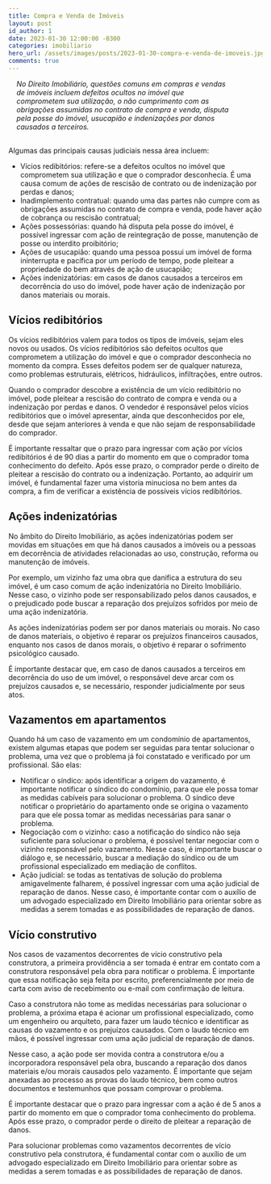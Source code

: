 ```yaml
---
title: Compra e Venda de Imóveis
layout: post
id_author: 1
date: 2023-01-30 12:00:00 -0300
categories: imobiliario
hero_url: /assets/images/posts/2023-01-30-compra-e-venda-de-imoveis.jpg
comments: true
---
```


<p class="lead" style="padding: 0 4rem 1rem 1.0rem;"><i>No Direito Imobiliário, questões comuns em compras e vendas de imóveis incluem defeitos ocultos no imóvel que comprometem sua utilização, o não cumprimento com as obrigações assumidas no contrato de compra e venda, disputa pela posse do imóvel, usucapião e indenizações por danos causados a terceiros.</i></p>

Algumas das principais causas judiciais nessa área incluem:

* Vícios redibitórios: refere-se a defeitos ocultos no imóvel que comprometem sua utilização e que o comprador desconhecia. É uma causa comum de ações de rescisão de contrato ou de indenização por perdas e danos;
* Inadimplemento contratual: quando uma das partes não cumpre com as obrigações assumidas no contrato de compra e venda, pode haver ação de cobrança ou rescisão contratual;
* Ações possessórias: quando há disputa pela posse do imóvel, é possível ingressar com ação de reintegração de posse, manutenção de posse ou interdito proibitório;
* Ações de usucapião: quando uma pessoa possui um imóvel de forma ininterrupta e pacífica por um período de tempo, pode pleitear a propriedade do bem através de ação de usucapião;
* Ações indenizatórias: em casos de danos causados a terceiros em decorrência do uso do imóvel, pode haver ação de indenização por danos materiais ou morais.

## Vícios redibitórios

Os vícios redibitórios valem para todos os tipos de imóveis, sejam eles novos ou usados. Os vícios redibitórios são defeitos ocultos que comprometem a utilização do imóvel e que o comprador desconhecia no momento da compra. Esses defeitos podem ser de qualquer natureza, como problemas estruturais, elétricos, hidráulicos, infiltrações, entre outros.

Quando o comprador descobre a existência de um vício redibitório no imóvel, pode pleitear a rescisão do contrato de compra e venda ou a indenização por perdas e danos. O vendedor é responsável pelos vícios redibitórios que o imóvel apresentar, ainda que desconhecidos por ele, desde que sejam anteriores à venda e que não sejam de responsabilidade do comprador.

É importante ressaltar que o prazo para ingressar com ação por vícios redibitórios é de 90 dias a partir do momento em que o comprador toma conhecimento do defeito. Após esse prazo, o comprador perde o direito de pleitear a rescisão do contrato ou a indenização. Portanto, ao adquirir um imóvel, é fundamental fazer uma vistoria minuciosa no bem antes da compra, a fim de verificar a existência de possíveis vícios redibitórios.

## Ações indenizatórias

No âmbito do Direito Imobiliário, as ações indenizatórias podem ser movidas em situações em que há danos causados a imóveis ou a pessoas em decorrência de atividades relacionadas ao uso, construção, reforma ou manutenção de imóveis.

Por exemplo, um vizinho faz uma obra que danifica a estrutura do seu imóvel, é um caso comum de ação indenizatória no Direito Imobiliário. Nesse caso, o vizinho pode ser responsabilizado pelos danos causados, e o prejudicado pode buscar a reparação dos prejuízos sofridos por meio de uma ação indenizatória.

As ações indenizatórias podem ser por danos materiais ou morais. No caso de danos materiais, o objetivo é reparar os prejuízos financeiros causados, enquanto nos casos de danos morais, o objetivo é reparar o sofrimento psicológico causado.

É importante destacar que, em caso de danos causados a terceiros em decorrência do uso de um imóvel, o responsável deve arcar com os prejuízos causados e, se necessário, responder judicialmente por seus atos.

## Vazamentos em apartamentos

Quando há um caso de vazamento em um condomínio de apartamentos, existem algumas etapas que podem ser seguidas para tentar solucionar o problema, uma vez que o problema já foi constatado e verificado por um profissional. São elas:

* Notificar o síndico: após identificar a origem do vazamento, é importante notificar o síndico do condomínio, para que ele possa tomar as medidas cabíveis para solucionar o problema. O síndico deve notificar o proprietário do apartamento onde se origina o vazamento para que ele possa tomar as medidas necessárias para sanar o problema.
* Negociação com o vizinho: caso a notificação do síndico não seja suficiente para solucionar o problema, é possível tentar negociar com o vizinho responsável pelo vazamento. Nesse caso, é importante buscar o diálogo e, se necessário, buscar a mediação do síndico ou de um profissional especializado em mediação de conflitos.
* Ação judicial: se todas as tentativas de solução do problema amigavelmente falharem, é possível ingressar com uma ação judicial de reparação de danos. Nesse caso, é importante contar com o auxílio de um advogado especializado em Direito Imobiliário para orientar sobre as medidas a serem tomadas e as possibilidades de reparação de danos.


## Vício construtivo

Nos casos de vazamentos decorrentes de vício construtivo pela construtora, a primeira providência a ser tomada é entrar em contato com a construtora responsável pela obra para notificar o problema. É importante que essa notificação seja feita por escrito, preferencialmente por meio de carta com aviso de recebimento ou e-mail com confirmação de leitura.

Caso a construtora não tome as medidas necessárias para solucionar o problema, a próxima etapa é acionar um profissional especializado, como um engenheiro ou arquiteto, para fazer um laudo técnico e identificar as causas do vazamento e os prejuízos causados. Com o laudo técnico em mãos, é possível ingressar com uma ação judicial de reparação de danos.

Nesse caso, a ação pode ser movida contra a construtora e/ou a incorporadora responsável pela obra, buscando a reparação dos danos materiais e/ou morais causados pelo vazamento. É importante que sejam anexadas ao processo as provas do laudo técnico, bem como outros documentos e testemunhos que possam comprovar o problema.

É importante destacar que o prazo para ingressar com a ação é de 5 anos a partir do momento em que o comprador toma conhecimento do problema. Após esse prazo, o comprador perde o direito de pleitear a reparação de danos.

Para solucionar problemas como vazamentos decorrentes de vício construtivo pela construtora, é fundamental contar com o auxílio de um advogado especializado em Direito Imobiliário para orientar sobre as medidas a serem tomadas e as possibilidades de reparação de danos.